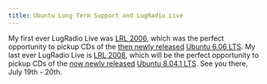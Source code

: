 ```yaml
---
title: Ubuntu Long Term Support and LugRadio Live
---
```


My first ever LugRadio Live was [LRL
2006](http://lugradio.org/live/2006/index.php/Main_Page), which was the
perfect opportunity to pickup CDs of the [then newly
released](http://www.ubuntu.com/news/606released) [Ubuntu 6.06
LTS](http://releases.ubuntu.com/6.06/). My last ever LugRadio Live is
[LRL 2008](http://lugradio.org/live/UK2008/), which will be the perfect
opportunity to pickup CDs of the [now newly
released](https://lists.ubuntu.com/archives/ubuntu-announce/2008-July/000112.html)
[Ubuntu 8.04.1 LTS](http://releases.ubuntu.com/8.04/). See you there,
July 19th - 20th.
